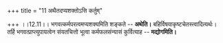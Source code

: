 +++
title = "11 अथैतदप्यशक्तोऽसि कर्तुम्"

+++
।।12.11।। भगवत्कर्मपरत्वमप्यशक्यमिति शङ्कते -- **अथेति।**
बहिर्विषयाकृष्टचेतस्त्वादित्यर्थः। तर्हि भगवत्प्राप्त्युपायत्वेन
संयतचित्तो भूत्वा कर्मफलसंन्यासं कुर्वित्याह -- **मद्योगमिति।**
